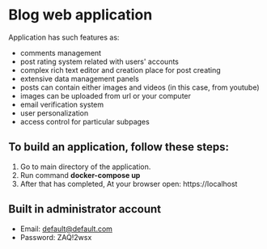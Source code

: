 # Blog web application
Application has such features as:
- comments management
- post rating system related with users' accounts
- complex rich text editor and creation place for post creating
- extensive data management panels
- posts can contain either images and videos (in this case, from youtube)
- images can be uploaded from url or your computer
- email verification system
- user personalization
- access control for particular subpages

## To build an application, follow these steps:
1. Go to main directory of the application.
2. Run command **docker-compose up**
3. After that has completed, At your browser open: https://localhost

## Built in administrator account
- Email: default@default.com
- Password: ZAQ!2wsx
